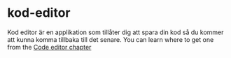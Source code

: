 # kod-editor

Kod editor är en applikation som tillåter dig att spara din kod så du kommer att kunna komma tillbaka till det senare. You can learn where to get one from the [Code editor chapter](./code_editor/README.md)